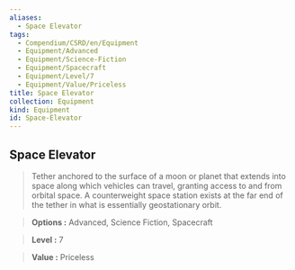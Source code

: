 ```yaml
---
aliases:
  - Space Elevator
tags:
  - Compendium/CSRD/en/Equipment
  - Equipment/Advanced
  - Equipment/Science-Fiction
  - Equipment/Spacecraft
  - Equipment/Level/7
  - Equipment/Value/Priceless
title: Space Elevator
collection: Equipment
kind: Equipment
id: Space-Elevator
---
```

## Space Elevator    
    
>Tether anchored to the surface of a moon or planet that extends into space along which vehicles can travel, granting access to and from orbital space. A counterweight space station exists at the far end of the tether in what is essentially geostationary orbit.    
> **Options :** Advanced, Science Fiction, Spacecraft    
> **Level :** 7    
> **Value :** Priceless
